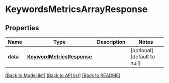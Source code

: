 # KeywordsMetricsArrayResponse

## Properties
Name | Type | Description | Notes
------------ | ------------- | ------------- | -------------
**data** | [**KeywordMetricsResponse**](KeywordMetricsResponse.md) |  | [optional] [default to null]

[[Back to Model list]](../README.md#documentation-for-models) [[Back to API list]](../README.md#documentation-for-api-endpoints) [[Back to README]](../README.md)


